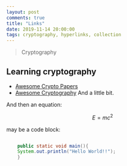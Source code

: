 ```yaml
---
layout: post
comments: true
title: "Links"
date: 2019-11-14 20:00:00
tags: cryptography, hyperlinks, collection 
---
```

> Cryptography 


<!--more-->

## Learning cryptography 

- [Awesome Crypto Papers](https://www.github.com/pFarb/awesome-crypto-papers)
- [Awesome Cryptography](https://www.github.com/sobolevn/awesome-cryptography)
 And a little bit.

 And then an equation:

 $$E = m c^2$$

 may be a code block:

```java

	public static void main(){
	System.out.println("Hello World!!");
	}
```

